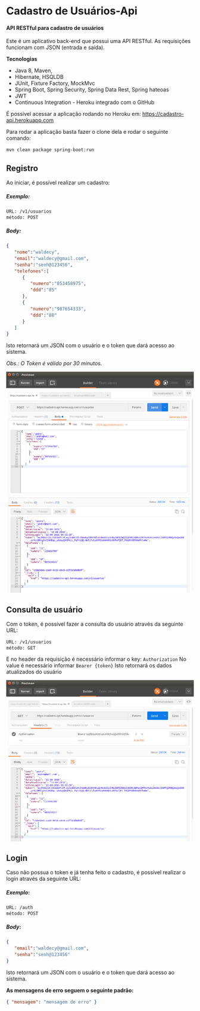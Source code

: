 # Cadastro de Usuários-Api
#### API RESTful para cadastro de usuários

Este é um aplicativo back-end que possui uma API RESTful. As requisições funcionam com JSON (entrada e saída). 

**Tecnologias**
- Java 8, Maven,
- Hibernate, HSQLDB
- JUnit, Fixture Factory, MockMvc
- Spring Boot, Spring Security, Spring Data Rest, Spring hateoas
- JWT
- Continuous Integration - Heroku integrado com o GitHub

É possível acessar a aplicação rodando no Heroku em:
https://cadastro-api.herokuapp.com

Para rodar a aplicação basta fazer o clone dela e rodar o seguinte comando:
```
mvn clean package spring-boot:run
```

## Registro
Ao iniciar, é possível realizar um cadastro:
##### Exemplo: #####
```
URL: /v1/usuarios
método: POST
```
##### Body: #####
```json
{
   "nome":"waldecy",
   "email":"waldecy@gmail.com",
   "senha":"senh@123456",
   "telefones":[
      {
         "numero":"853458975",
         "ddd":"85"
      },
      {
         "numero":"987654333",
         "ddd":"88"
      }
   ]
}
```
Isto retornará um JSON com o usuário e o token que dará acesso ao sistema.

*Obs.: O Token é válido por 30 minutos.*

![Consulta de usuário](/screenshots/1-cadastro.png?raw=true "Consulta de usuário")


## Consulta de usuário
Com o token, é possível fazer a consulta do usuário através da seguinte URL:
```
URL: /v1/usuarios
método: GET
```
E no header da requisição é necessário informar o key: `Authorization`
No value é necessário informar `Bearer {token}`
Isto retornará os dados atualizados do usuário

![Registro](/screenshots/2-consulta.png?raw=true "Registro")

## Login
Caso não possua o token e já tenha feito o cadastro, é possível realizar o login através da seguinte URL:
##### Exemplo: #####
```
URL: /auth
método: POST
```
##### Body: #####
```json
{
   "email":"waldecy@gmail.com",
   "senha":"senh@123456"
}
```
Isto retornará um JSON com o usuário e o token que dará acesso ao sistema.



**As mensagens de erro seguem o seguinte padrão:**
```json
{ "mensagem": "mensagem de erro" }
```
